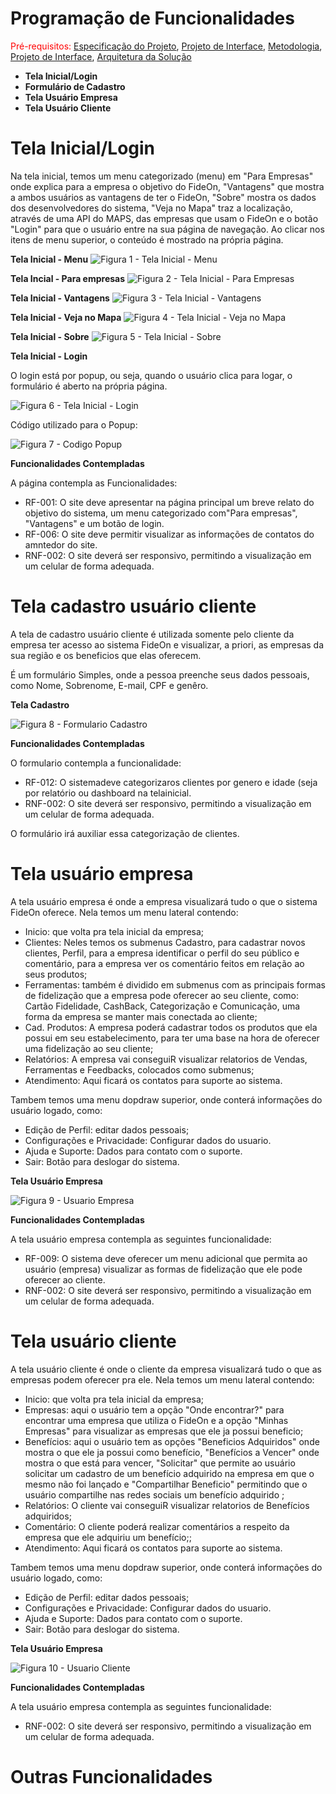 # Programação de Funcionalidades
<span style="color:red">Pré-requisitos: <a href="2-Especificação do Projeto.md"> Especificação do Projeto</a></span>, <a href="3-Projeto de Interface.md"> Projeto de Interface</a>, <a href="4-Metodologia.md"> Metodologia</a>, <a href="3-Projeto de Interface.md"> Projeto de Interface</a>, <a href="5-Arquitetura da Solução.md"> Arquitetura da Solução</a>

- **Tela Inicial/Login**
- **Formulário de Cadastro**
- **Tela Usuário Empresa**
- **Tela Usuário Cliente**

# Tela Inicial/Login

Na tela inicial, temos um menu categorizado (menu) em "Para Empresas" onde explica para a empresa o objetivo do FideOn, "Vantagens" que mostra a ambos usuários as vantagens de ter o FideOn, "Sobre" mostra os dados dos desenvolvedores do sistema, "Veja no Mapa" traz a localização, através de uma API do MAPS, das empresas que usam o FideOn e o botão "Login" para que o usuário entre na sua página de navegação. Ao clicar nos itens de menu superior, o conteúdo é mostrado na própria página.

**Tela Inicial - Menu**
![Figura 1 - Tela Inicial - Menu](img/menu-inicial.PNG)

**Tela Incial - Para empresas**
![Figura 2 - Tela Inicial - Para Empresas](img/para-empresas.PNG)

**Tela Inicial - Vantagens**
![Figura 3 - Tela Inicial - Vantagens](img/vantagens.PNG)


**Tela Inicial - Veja no Mapa**
![Figura 4 - Tela Inicial - Veja no Mapa](img/menu-vejamapa.PNG)

**Tela Inicial - Sobre**
![Figura 5 - Tela Inicial - Sobre](img/menu-sobre.PNG)

**Tela Inicial - Login**

O login está por popup, ou seja, quando o usuário clica para logar, o formulário é aberto na própria página.

![Figura 6 - Tela Inicial - Login](img/tela-loginpopup.PNG)

Código utilizado para o Popup:

![Figura 7 - Codigo Popup](img/popup.PNG)

**Funcionalidades Contempladas**

A página contempla as Funcionalidades: 

- RF-001: O site deve apresentar na página principal um breve relato do objetivo do sistema, um menu categorizado com"Para empresas", "Vantagens" e um botão de login.
- RF-006: O site deve permitir visualizar as informações de contatos do amntedor do site.
- RNF-002: O site deverá ser responsivo, permitindo a visualização em um celular de forma adequada.

# Tela cadastro usuário cliente

A tela de cadastro usuário cliente é utilizada somente pelo cliente da empresa ter acesso ao sistema FideOn e visualizar, a priori, as empresas da sua região e os beneficios que elas oferecem.

É um formulário Simples, onde a pessoa preenche seus dados pessoais, como Nome, Sobrenome, E-mail, CPF e genêro.

**Tela Cadastro**

![Figura 8 - Formulario Cadastro](img/form-cadastro.PNG)

**Funcionalidades Contempladas**

O formulario contempla a funcionalidade:

- RF-012: O sistemadeve categorizaros clientes por genero e idade (seja por relatório ou dashboard na telainicial.
- RNF-002: O site deverá ser responsivo, permitindo a visualização em um celular de forma adequada.

O formulário irá auxiliar essa categorização de clientes.

# Tela usuário empresa

A tela usuário empresa é onde a empresa visualizará tudo o que o sistema FideOn oferece. Nela temos um menu lateral contendo: 

- Inicio: que volta pra tela inicial da empresa;
- Clientes: Neles temos os submenus Cadastro, para cadastrar novos clientes, Perfil, para a empresa identificar o perfil do seu público e comentário, para a empresa ver os comentário feitos em relação ao seus produtos;
- Ferramentas: também é dividido em submenus com as principais formas de fidelização que a empresa pode oferecer ao seu cliente, como: Cartão Fidelidade, CashBack, Categorização e Comunicação, uma forma da empresa se manter mais conectada ao cliente;
- Cad. Produtos: A empresa poderá cadastrar todos os produtos que ela possui em seu estabelecimento, para ter uma base na hora de oferecer uma fidelização ao seu cliente;
- Relatórios: A empresa vai conseguiR visualizar relatorios de Vendas, Ferramentas e Feedbacks, colocados como submenus;
- Atendimento: Aqui ficará os contatos para suporte ao sistema.

Tambem temos uma menu dopdraw superior, onde conterá informações do usuário logado, como:

- Edição de Perfil: editar dados pessoais;
- Configurações e Privacidade: Configurar dados do usuario.
- Ajuda e Suporte: Dados para contato com o suporte.
- Sair: Botão para deslogar do sistema.

**Tela Usuário Empresa**

![Figura 9 - Usuario Empresa](img/tela-usuarioempresa.PNG)

**Funcionalidades Contempladas**

A tela usuário empresa contempla as seguintes funcionalidade:

- RF-009: O sistema deve oferecer um menu adicional que permita ao usuário (empresa) visualizar as formas de fidelização que ele pode oferecer ao cliente.
- RNF-002: O site deverá ser responsivo, permitindo a visualização em um celular de forma adequada.

# Tela usuário cliente

A tela usuário cliente é onde o cliente da empresa visualizará tudo o que as empresas podem oferecer pra ele. Nela temos um menu lateral contendo: 

- Inicio: que volta pra tela inicial da empresa;
- Empresas: aqui o usuário tem a opção "Onde encontrar?" para encontrar uma empresa que utiliza o FideOn e a opção "Minhas Empresas" para visualizar as empresas que ele ja possui beneficio;
- Benefícios: aqui o usuário tem as opções "Beneficios Adquiridos" onde mostra o que ele ja possui como benefício, "Benefícios a Vencer" onde mostra o que está para vencer, "Solicitar" que permite ao usuário solicitar um cadastro de um benefício adquirido na empresa em que o mesmo não foi lançado e "Compartilhar Beneficio" permitindo que o usuário compartilhe nas redes sociais um benefício adquirido ;
- Relatórios: O cliente vai conseguiR visualizar relatorios de Benefícios adquiridos;
- Comentário: O cliente poderá realizar comentários a respeito da empresa que ele adquiriu um benefício;;
- Atendimento: Aqui ficará os contatos para suporte ao sistema.

Tambem temos uma menu dopdraw superior, onde conterá informações do usuário logado, como:

- Edição de Perfil: editar dados pessoais;
- Configurações e Privacidade: Configurar dados do usuario.
- Ajuda e Suporte: Dados para contato com o suporte.
- Sair: Botão para deslogar do sistema.

**Tela Usuário Empresa**

![Figura 10 - Usuario Cliente](img/tela-usuariocliente.PNG)

**Funcionalidades Contempladas**

A tela usuário empresa contempla as seguintes funcionalidade:

- RNF-002: O site deverá ser responsivo, permitindo a visualização em um celular de forma adequada.

# Outras Funcionalidades

